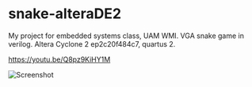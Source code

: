 # snake-alteraDE2
My project for embedded systems class, UAM WMI. VGA snake game in verilog. Altera Cyclone 2 ep2c20f484c7, quartus 2. </p>
https://youtu.be/Q8pz9KiHY1M </p></p>
![Screenshot](http://i.imgur.com/7jIb2lr.png)
